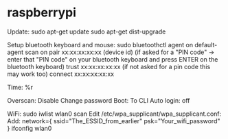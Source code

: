 # raspberrypi

Update:
sudo apt-get update
sudo apt-get dist-upgrade

Setup bluetooth keyboard and mouse:
sudo bluetoothctl
agent on
default-agent
scan on
pair xx:xx:xx:xx:xx (device id)
(if asked for a "PIN code" -> enter that "PIN code" on your bluetooth keyboard and press ENTER on the bluetooth keyboard)
trust xx:xx:xx:xx:xx (if not asked for a pin code this may work too)
connect xx:xx:xx:xx:xx

Time:
%r

Overscan: Disable
Change password
Boot: To CLI
Auto login: off

WiFi:
sudo iwlist wlan0 scan
Edit /etc/wpa_supplicant/wpa_supplicant.conf:
Add:
network={
    ssid="The_ESSID_from_earlier"
    psk="Your_wifi_password"
}
ifconfig wlan0
